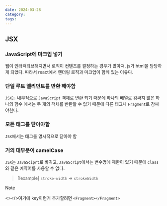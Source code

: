 ```yaml
---
date: 2024-03-28
category: 
tags:
---
```

## JSX
### JavaScript에 마크업 넣기
웹이 인러랙티브해지면서 로직이 컨텐츠를 결정하는 경우가 많아져, js가 html을 담당하게 되었다. 따라서 react에서 렌더링 로직과 마크업이 함께 있는 이유다.

### 단일 루트 엘리먼트를 반환 해야함
`JSX`는 내부적으로 `JavaScript` 객체로 변환 되기 때문에 하나의 배열로 감싸지 않은 하나의 함수 에서는 두 개의 객체를 반환할 수 없기 때문에 다른 태그나 `Fragment`로 감싸야한다.
### 모든 태그를 닫아야함
`JSX`에서는 태그를 명시적으로 닫아야 함
### 거의 대부분이 camelCase
`JSX`는 `JavaSciprt`로 바귀고, `JavaScript`에서는 변수명에 제한이 있기 때문에 `class`와 같은 예약어를 사용할 수 없다.

> [!example]
`stroke-width` -> `strokeWidth`

> [!note]
<></>여기에 key이런거 추가할려면 `<Fragment></Fragment>`